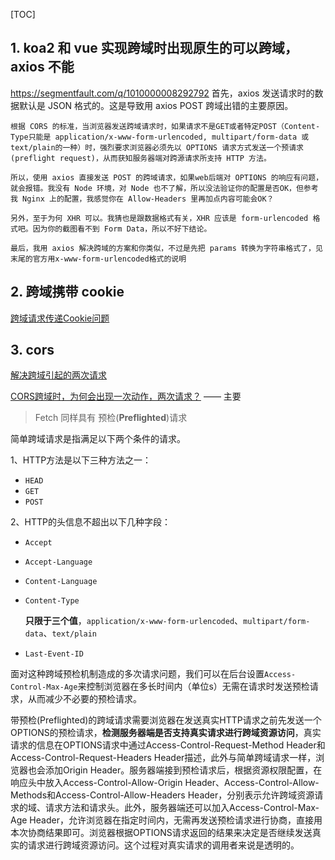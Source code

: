 [TOC]
## 1. koa2 和 vue 实现跨域时出现原生的可以跨域，axios 不能
https://segmentfault.com/q/1010000008292792
首先，axios 发送请求时的数据默认是 JSON 格式的。这是导致用 axios POST 跨域出错的主要原因。

    根据 CORS 的标准，当浏览器发送跨域请求时，如果请求不是GET或者特定POST（Content-Type只能是 application/x-www-form-urlencoded, multipart/form-data 或 text/plain的一种）时，强烈要求浏览器必须先以 OPTIONS 请求方式发送一个预请求(preflight request)，从而获知服务器端对跨源请求所支持 HTTP 方法。
    
    所以，使用 axios 直接发送 POST 的跨域请求，如果web后端对 OPTIONS 的响应有问题，就会报错。我没有 Node 环境，对 Node 也不了解，所以没法验证你的配置是否OK，但参考我 Nginx 上的配置，我感觉你在 Allow-Headers 里再加点内容可能会OK？
    
    另外，至于为何 XHR 可以。我猜也是跟数据格式有关，XHR 应该是 form-urlencoded 格式吧。因为你的截图看不到 Form Data，所以不好下结论。
    
    最后，我用 axios 解决跨域的方案和你类似，不过是先把 params 转换为字符串格式了，见末尾的官方用x-www-form-urlencoded格式的说明

## 2. 跨域携带 cookie ##

[跨域请求传递Cookie问题](https://www.cnblogs.com/nuccch/p/7875189.html)

## 3. cors

[解决跨域引起的两次请求](https://blog.csdn.net/joefany/article/details/79065879)

[CORS跨域时，为何会出现一次动作，两次请求？](https://blog.csdn.net/weixin_34097242/article/details/87963676) —— 主要

> Fetch 同样具有 预检(**Preflighted**)请求

简单跨域请求是指满足以下两个条件的请求。 

1、HTTP方法是以下三种方法之一：

- `HEAD`
- `GET`
- `POST`

2、HTTP的头信息不超出以下几种字段：

- `Accept`

- `Accept-Language`

- `Content-Language`

- `Content-Type`

  **只限于三个值**，`application/x-www-form-urlencoded`、`multipart/form-data`、`text/plain`

- `Last-Event-ID`

面对这种跨域预检机制造成的多次请求问题，我们可以在后台设置`Access-Control-Max-Age`来控制浏览器在多长时间内（单位s）无需在请求时发送预检请求，从而减少不必要的预检请求。

带预检(Preflighted)的跨域请求需要浏览器在发送真实HTTP请求之前先发送一个OPTIONS的预检请求，**检测服务器端是否支持真实请求进行跨域资源访问**，真实请求的信息在OPTIONS请求中通过Access-Control-Request-Method Header和Access-Control-Request-Headers Header描述，此外与简单跨域请求一样，浏览器也会添加Origin Header。服务器端接到预检请求后，根据资源权限配置，在响应头中放入Access-Control-Allow-Origin Header、Access-Control-Allow-Methods和Access-Control-Allow-Headers Header，分别表示允许跨域资源请求的域、请求方法和请求头。此外，服务器端还可以加入Access-Control-Max-Age Header，允许浏览器在指定时间内，无需再发送预检请求进行协商，直接用本次协商结果即可。浏览器根据OPTIONS请求返回的结果来决定是否继续发送真实的请求进行跨域资源访问。这个过程对真实请求的调用者来说是透明的。